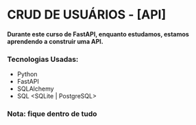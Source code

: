 # **CRUD DE USUÁRIOS** - [API]


#### Durante este curso de FastAPI, enquanto estudamos, estamos aprendendo a construir uma API.

### Tecnologias Usadas:
* Python
* FastAPI
* SQLAlchemy
* SQL <SQLite | PostgreSQL>

### **Nota:** fique dentro de tudo